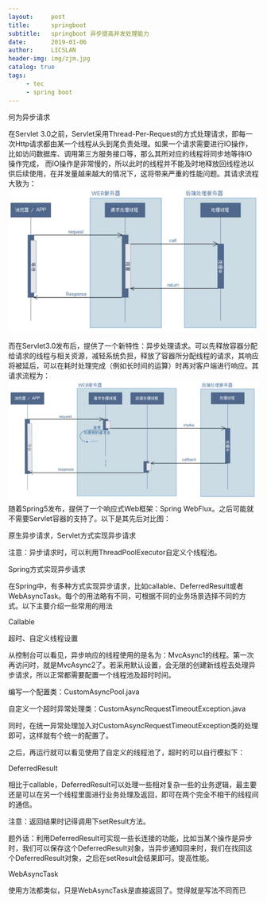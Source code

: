 ```yaml
---
layout:     post
title:      springboot
subtitle:   springboot 异步提高并发处理能力
date:       2019-01-06
author:     LICSLAN
header-img: img/zjm.jpg
catalog: true
tags:
     - tec
     - spring boot
---
```



何为异步请求

在Servlet 3.0之前，Servlet采用Thread-Per-Request的方式处理请求，即每一次Http请求都由某一个线程从头到尾负责处理。如果一个请求需要进行IO操作，比如访问数据库、调用第三方服务接口等，那么其所对应的线程将同步地等待IO操作完成， 而IO操作是非常慢的，所以此时的线程并不能及时地释放回线程池以供后续使用，在并发量越来越大的情况下，这将带来严重的性能问题。其请求流程大致为：
![](https://raw.githubusercontent.com/licslan/licslan.github.io/master/img/同步io_servlet.jpg)<br>

而在Servlet3.0发布后，提供了一个新特性：异步处理请求。可以先释放容器分配给请求的线程与相关资源，减轻系统负担，释放了容器所分配线程的请求，其响应将被延后，可以在耗时处理完成（例如长时间的运算）时再对客户端进行响应。其请求流程为：
![](https://raw.githubusercontent.com/licslan/licslan.github.io/master/img/异步io_servlet3.0.jpg)<br>
随着Spring5发布，提供了一个响应式Web框架：Spring WebFlux。之后可能就不需要Servlet容器的支持了。以下是其先后对比图：

原生异步请求，Servlet方式实现异步请求

注意：异步请求时，可以利用ThreadPoolExecutor自定义个线程池。

Spring方式实现异步请求

在Spring中，有多种方式实现异步请求，比如callable、DeferredResult或者WebAsyncTask。每个的用法略有不同，可根据不同的业务场景选择不同的方式。以下主要介绍一些常用的用法

Callable

超时、自定义线程设置

从控制台可以看见，异步响应的线程使用的是名为：MvcAsync1的线程。第一次再访问时，就是MvcAsync2了。若采用默认设置，会无限的创建新线程去处理异步请求，所以正常都需要配置一个线程池及超时时间。

编写一个配置类：CustomAsyncPool.java


自定义一个超时异常处理类：CustomAsyncRequestTimeoutException.java


同时，在统一异常处理加入对CustomAsyncRequestTimeoutException类的处理即可，这样就有个统一的配置了。

之后，再运行就可以看见使用了自定义的线程池了，超时的可以自行模拟下：


DeferredResult

相比于callable，DeferredResult可以处理一些相对复杂一些的业务逻辑，最主要还是可以在另一个线程里面进行业务处理及返回，即可在两个完全不相干的线程间的通信。


注意：返回结果时记得调用下setResult方法。

题外话：利用DeferredResult可实现一些长连接的功能，比如当某个操作是异步时，我们可以保存这个DeferredResult对象，当异步通知回来时，我们在找回这个DeferredResult对象，之后在setResult会结果即可。提高性能。

WebAsyncTask

使用方法都类似，只是WebAsyncTask是直接返回了。觉得就是写法不同而已

